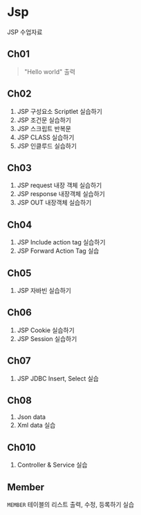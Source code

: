 # Jsp
JSP 수업자료

## Ch01
> "Hello world" 출력

## Ch02
1. JSP 구성요소 Scriptlet 실습하기
2.  JSP 조건문 실습하기
3.  JSP 스크립트 반복문
4.  JSP CLASS 실습하기
5.  JSP 인클루드 실습하기

## Ch03
1. JSP request 내장 객체 실습하기
2. JSP response 내장객체 실습하기
3. JSP OUT 내장객체 실습하기

## Ch04
1. JSP Include action tag 실습하기
2. JSP Forward Action Tag 실습

## Ch05
1. JSP 자바빈 실습하기

## Ch06
1. JSP Cookie 실습하기
2. JSP Session 실습하기

## Ch07
1. JSP JDBC Insert, Select 실습

## Ch08
1. Json data
2. Xml data 실습 

## Ch010
1. Controller & Service 실습

## Member
`MEMBER` 테이블의 리스트 출력, 수정, 등록하기 실습
